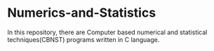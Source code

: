 # Numerics-and-Statistics
In this repository, there are Computer based numerical and statistical techniques(CBNST) programs written in C language.
